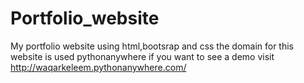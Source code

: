 # Portfolio_website
My portfolio website using html,bootsrap and css
the domain for this website is used pythonanywhere
if you want to see a demo visit http://waqarkeleem.pythonanywhere.com/
